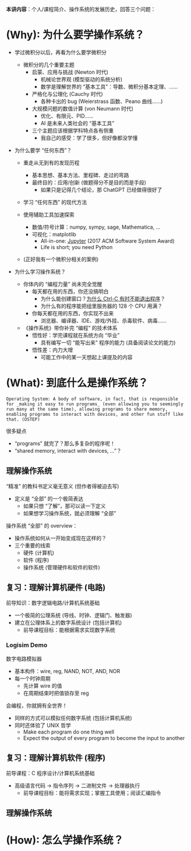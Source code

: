 **本讲内容**：个人/课程简介、操作系统的发展历史，回答三个问题：

#   (Why): 为什么要学操作系统？

-  学过微积分以后，再看为什么要学微积分
	- 微积分的几个重要主题
		- 启蒙、应用与挑战 (Newton 时代)
			-   机械论世界观 (模型驱动的系统分析)
			-   数学是理解世界的 “基本工具”：导数、微积分基本定理、……
		-  严格化与公理化 (Cauchy 时代)
			-   各种卡出的 bug (Weierstrass 函数、Peano 曲线……)
		-   大规模问题的数值计算 (von Neumann 时代)
			-   优化、有限元、PID……
			-   AI 是未来人类社会的 “基本工具”
		- 三个主题应该根据学科特点各有侧重
			-   我自己的感受：学了很多，但好像都没学懂
- 为什么要学 “任何东西”？
	- 重走从无到有的发现历程
		-   基本思想、基本方法、里程碑、走过的弯路
		-   最终目的：应用/创新 (做题得分不是目的而是手段)
		    -   如果只是记得几个结论，那 ChatGPT 已经做得很好了
	- 学习 “任何东西” 的现代方法

	-   使用辅助工具加速探索
	    -   数值/符号计算：numpy, sympy, sage, Mathematica, ...
	    -   可视化：matplotlib
	        -   All-in-one: [Jupyter](http://jupyter.org/) (2017 ACM Software System Award)
	        -   Life is short; you need Python
	-   (正好我有一个微积分相关的案例)
	
- 为什么学习操作系统？

	- 你体内的 “编程力量” 尚未完全觉醒
		-  每天都在用的东西，你还没搞明白
			-   为什么能创建窗口？[为什么 Ctrl-C 有时不能退出程序](https://stackoverflow.blog/2017/05/23/stack-overflow-helping-one-million-developers-exit-vim/)？
			-   为什么有的程序能把组里服务器的 128 个 CPU 用满？
		-   你每天都在用的东西，你实现不出来
			-   浏览器、编译器、IDE、游戏/外挂、杀毒软件、病毒……
	- 《操作系统》带你补完 “编程” 的技术体系
		-  悟性好：学完课程就在系统方向 “毕业”
			-   具有编写一切 “能写出来” 程序的能力 (具备阅读论文的能力)
		-   悟性差：内力大增
			-   可能工作中的某一天想起上课提及的内容


#  (What): 到底什么是操作系统？

```
Operating System: A body of software, in fact, that is responsible for _making it easy to run programs_ (even allowing you to seemingly run many at the same time), allowing programs to share memory, enabling programs to interact with devices, and other fun stuff like that. (OSTEP)
```

很多疑点

-   “programs” 就完了？那么多复杂的程序呢！
-   “shared memory, interact with devices, ...”？

## 理解操作系统

“精准” 的教科书定义毫无意义 (但作者得被迫去写)

-   定义是 “全部” 的一个极简表达
    -   如果只想 “了解”，那可以读一下定义
    -   如果想学习操作系统，就必须理解 “全部”

操作系统 “全部” 的 overview：

-   操作系统如何从一开始变成现在这样的？
-   三个重要的线索
    -   硬件 (计算机)
    -   软件 (程序)
    -   操作系统 (管理硬件和软件的软件)

## 复习：理解计算机硬件 (电路)

前导知识：数字逻辑电路/计算机系统基础

-   一个极简的公理系统 (导线、时钟、逻辑门、触发器)
-   建立在公理体系上的数字系统设计 (包括计算机)
    -   前导课程目标：能根据需求实现数字系统

### Logisim Demo

数字电路模拟器

-   基本构件：wire, reg, NAND, NOT, AND, NOR
-   每一个时钟周期
    -   先计算 wire 的值
    -   在周期结束时把值锁存至 reg

会编程，你就拥有全世界！

-   同样的方式可以模拟任何数字系统 (包括计算机系统)
-   同时还体验了 UNIX 哲学
    -   Make each program do one thing well
    -   Expect the output of every program to become the input to another

## 复习：理解计算机软件 (程序)


前导课程：C 程序设计/计算机系统基础

-   高级语言代码 → 指令序列 → 二进制文件 → 处理器执行
    -   前导课程目标：能将需求实现；掌握工具使用；阅读汇编指令

## 理解操作系统


#   (How): 怎么学操作系统？